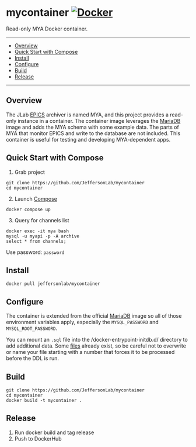 # mycontainer [![Docker](https://img.shields.io/docker/v/jeffersonlab/mycontainer?sort=semver&label=DockerHub)](https://hub.docker.com/r/jeffersonlab/mycontainer)
Read-only MYA Docker container.

---
- [Overview](https://github.com/JeffersonLab/mycontainer#overview)
- [Quick Start with Compose](https://github.com/JeffersonLab/mycontainer#quick-start-with-compose)
- [Install](https://github.com/JeffersonLab/mycontainer#install)
- [Configure](https://github.com/JeffersonLab/mycontainer#configure)
- [Build](https://github.com/JeffersonLab/mycontainer#build)
- [Release](https://github.com/JeffersonLab/mycontainer#release)
---

## Overview
The JLab [EPICS](https://epics-controls.org/) archiver is named MYA, and this project provides a read-only instance in a container.  The container image leverages the [MariaDB](https://hub.docker.com/_/mariadb) image and adds the MYA schema with some example data.  The parts of MYA that monitor EPICS and write to the database are not included.  This container is useful for testing and developing MYA-dependent apps.

## Quick Start with Compose
1. Grab project
```
git clone https://github.com/JeffersonLab/mycontainer
cd mycontainer
```
2. Launch [Compose](https://github.com/docker/compose)
```
docker compose up
```
3. Query for channels list
```
docker exec -it mya bash
mysql -u myapi -p -A archive
select * from channels;
```
Use password:  `password`

## Install
```
docker pull jeffersonlab/mycontainer
```

## Configure
The container is extended from the official [MariaDB](https://hub.docker.com/_/mariadb) image so all of those environment variables apply, especially the `MYSQL_PASSWORD` and `MYSQL_ROOT_PASSWORD`.

You can mount an `.sql` file into the /docker-entrypoint-initdb.d/ directory to add additional data.  Some [files](https://github.com/JeffersonLab/mycontainer/tree/main/docker-entrypoint-initdb.d) already exist, so be careful not to overwrite or name your file starting with a number that forces it to be processed before the DDL is run. 

## Build
```
git clone https://github.com/JeffersonLab/mycontainer
cd mycontainer
docker build -t mycontainer .
```

## Release
1. Run docker build and tag release
2. Push to DockerHub
